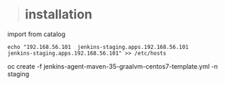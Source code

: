 > # installation

import from catalog

    echo "192.168.56.101  jenkins-staging.apps.192.168.56.101       jenkins-staging.apps.192.168.56.101" >> /etc/hosts

oc create -f jenkins-agent-maven-35-graalvm-centos7-template.yml -n staging